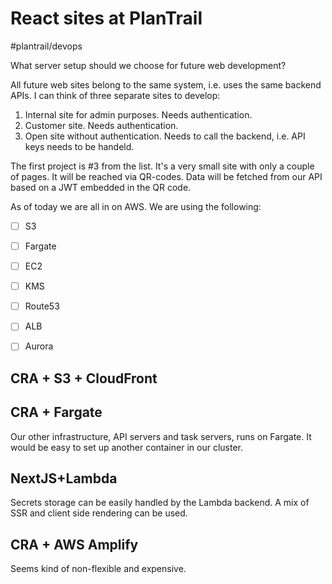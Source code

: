 # React sites at PlanTrail
#plantrail/devops

What server setup should we choose for future web development? 

All future web sites belong to the same system, i.e. uses the same backend APIs. I can think of three separate sites to develop:
1. Internal site for admin purposes. Needs authentication.
2. Customer site. Needs authentication.
3. Open site without authentication. Needs to call the backend, i.e. API keys needs to be handeld.

The first project is #3 from the list. It's a very small site with only a couple of pages. It will be reached via QR-codes. Data will be fetched from our API based on a JWT embedded in the QR code.

 As of today we are all in on AWS. We are using the following:
- [ ] S3
- [ ] Fargate
- [ ] EC2
- [ ] KMS
- [ ] Route53
- [ ] ALB
- [ ] Aurora


## CRA + S3 + CloudFront

## CRA + Fargate
Our other infrastructure, API servers and task servers, runs on Fargate. It would be easy to set up another container in our cluster. 


## NextJS+Lambda
Secrets storage can be easily handled by the Lambda backend.
A mix of SSR and client side rendering can be used.

## CRA + AWS Amplify
Seems kind of non-flexible and expensive.
